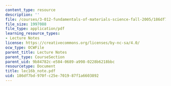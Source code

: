 ```yaml
---
content_type: resource
description: ''
file: /courses/3-012-fundamentals-of-materials-science-fall-2005/186df7bd970fc25e701987f1a6603892_lec16b_note.pdf
file_size: 1997088
file_type: application/pdf
learning_resource_types:
- Lecture Notes
license: https://creativecommons.org/licenses/by-nc-sa/4.0/
ocw_type: OCWFile
parent_title: Lecture Notes
parent_type: CourseSection
parent_uid: 9b84782c-e584-0689-a998-0228b6218bbc
resourcetype: Document
title: lec16b_note.pdf
uid: 186df7bd-970f-c25e-7019-87f1a6603892
---
```

